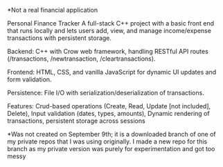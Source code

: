 *Not a real financial application

Personal Finance Tracker
A full-stack C++ project with a basic front end that runs locally and lets users add, view, and manage income/expense transactions with persistent storage.

Backend: C++ with Crow web framework, handling RESTful API routes (/transactions, /newtransaction, /cleartransactions).

Frontend: HTML, CSS, and vanilla JavaScript for dynamic UI updates and form validation.

Persistence: File I/O with serialization/deserialization of transactions.

Features: 
  Crud-based operations (Create, Read, Update [not included], Delete),
  Input validation (dates, types, amounts), 
  Dynamic rendering of transactions,
  persistent storage across sessions

*Was not created on September 9th; it is a downloaded branch of one of my private repos that I was using originally. 
  I made a new repo for this branch as my private version was purely for experimentation and got too messy

